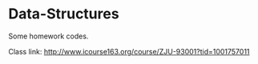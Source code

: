 # Data-Structures

Some homework codes.

Class link: http://www.icourse163.org/course/ZJU-93001?tid=1001757011
